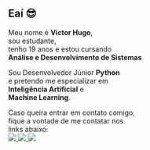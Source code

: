 ## Eaí 😎

Meu nome é **Victor Hugo**,<br/>
sou estudante,<br/>
tenho 19 anos e estou cursando<br/>
**Análise e Desenvolvimento de Sistemas**<br/>

Sou Desenvolvedor Júnior **Python**<br/> 
e pretendo me especializar em<br/>
**Inteligência Artificial** e<br/>
**Machine Learning**.

Caso queira entrar em contato comigo,<br/>
fique a vontade de me contatar nos<br/>
links abaixo:
<a href="mailto:victordev1337@gmail.com">
  <br/><img src="https://img.shields.io/badge/Gmail-D14836?style=for-the-badge&logo=gmail&logoColor=white">
  </img>
</a>
 <a href="https://discordapp.com/users/362048100887429121">
  <img src="https://img.shields.io/badge/Discord-7289DA?style=for-the-badge&logo=discord&logoColor=white">
</img>
</a>
<a href="https://t.me/vtdev1">
  <img src="https://img.shields.io/badge/Telegram-2CA5E0?style=for-the-badge&logo=telegram&logoColor=white">
  </img>
</a>


